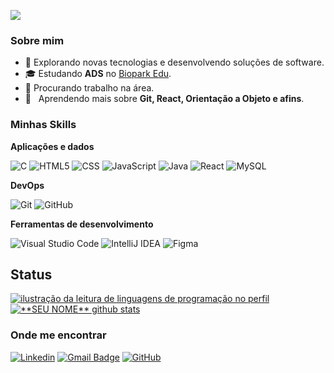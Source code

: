 ![](https://komarev.com/ghpvc/?username=Lucas-Dreveck&color=006bed)

<h3>Sobre mim</h3>

- 🤔 Explorando novas tecnologias e desenvolvendo soluções de software.
- 🎓 Estudando **ADS** no <a href="https://bioparkeducacao.com">Biopark Edu</a>.
- 💼 Procurando trabalho na área.
- 🌱 &nbsp; Aprendendo mais sobre **Git, React, Orientação a Objeto e afins**.

<h3>Minhas Skills</h3>

**Aplicações e dados**

![C](https://img.shields.io/badge/-C-333333?style=flat&logo=C)
![HTML5](https://img.shields.io/badge/-HTML5-333333?style=flat&logo=HTML5)
![CSS](https://img.shields.io/badge/-CSS-333333?style=flat&logo=CSS3&logoColor=1572B6)
![JavaScript](https://img.shields.io/badge/-JavaScript-333333?style=flat&logo=javascript)
![Java](https://img.shields.io/badge/-Java-333333?style=flat&logo=Java&logoColor=007396)
![React](https://img.shields.io/badge/-React-333333?style=flat&logo=react)
![MySQL](https://img.shields.io/badge/-MySQL-333333?style=flat&logo=mysql)

**DevOps**

![Git](https://img.shields.io/badge/-Git-333333?style=flat&logo=git)
![GitHub](https://img.shields.io/badge/-GitHub-333333?style=flat&logo=github)

**Ferramentas de desenvolvimento**

![Visual Studio Code](https://img.shields.io/badge/-Visual%20Studio%20Code-333333?style=flat&logo=visual-studio-code&logoColor=007ACC)
![IntelliJ IDEA](https://img.shields.io/badge/-Intellij%20IDEA-333333?style=flat&logo=intellijIDEA&logoColor=000000)
![Figma](https://img.shields.io/badge/-Figma-333333?style=flat&logo=figma&logoColor=007ACC)

## Status

<a href="https://github.com/Gurupreet" title="ilustração do mapeamento de linguagens">
  <img align="center" src="https://github-readme-stats.vercel.app/api/top-langs/?username=Lucas-Dreveck&theme=dracula&hide_langs_below=1" alt="ilustração da leitura de linguagens de programação no perfil"/>
</a>

<a href="https://github.com/Gurupreet" title="ilustração do mapeamento do perfil">
 <img align="center" src="https://github-readme-stats.vercel.app/api?username=Lucas-Dreveck&show_icons=true&theme=dracula&line_height=27" alt="**SEU NOME** github stats"/>
</a>

<h3>Onde me encontrar</h3>

[![Linkedin](https://img.shields.io/badge/-username-blue?style=flat-square&logo=Linkedin&logoColor=white&link=https://www.linkedin.com/in/lucas-dreveck-b19871213/)](https://www.linkedin.com/in/lucas-dreveck-b19871213/)
[![Gmail Badge](https://img.shields.io/badge/-seuemail@email.com-006bed?style=flat-square&logo=Gmail&logoColor=white&link=mailto:lucas.dreveck0@gmail.com)](mailto:lucas.dreveck0@gmail.com)
[![GitHub](https://img.shields.io/github/followers/iuricode?label=follow&style=social)](https://github.com/Lucas-Dreveck)
